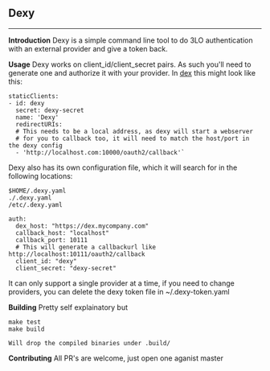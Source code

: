 **Dexy**
----
----------
**Introduction**
Dexy is a simple command line tool to do 3LO authentication with an external provider and give a token back.

**Usage**
Dexy works on client_id/client_secret  pairs.
As such you'll need to generate one and authorize it with your provider. In [dex](https://github.com/coreos/dex) this might look like this:

```
staticClients:
- id: dexy
  secret: dexy-secret
  name: 'Dexy'
  redirectURIs:
  # This needs to be a local address, as dexy will start a webserver
  # for you to callback too, it will need to match the host/port in the dexy config
  - 'http://localhost.com:10000/oauth2/callback'`
```
Dexy also has its own configuration file, which it will search for in the following locations:
```
$HOME/.dexy.yaml
./.dexy.yaml
/etc/.dexy.yaml
``` 
```
auth:
  dex_host: "https://dex.mycompany.com"
  callback_host: "localhost"
  callback_port: 10111
  # This will generate a callbackurl like http://localhost:10111/oauth2/callback
  client_id: "dexy"
  client_secret: "dexy-secret"
```

It can only support a single provider at a time, if you need to change providers, you can delete the dexy token file in ~/.dexy-token.yaml

**Building**
Pretty self explainatory but
```
make test
make build

Will drop the compiled binaries under .build/
```

**Contributing**
All PR's are welcome, just open one aganist master
